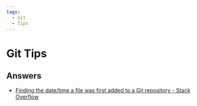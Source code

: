 ```yaml
---
tags:
  - Git
  - Tips
---
```


# Git Tips

## Answers

- [Finding the date/time a file was first added to a Git repository - Stack Overflow](https://stackoverflow.com/questions/2390199/finding-the-date-time-a-file-was-first-added-to-a-git-repository/25633731)
